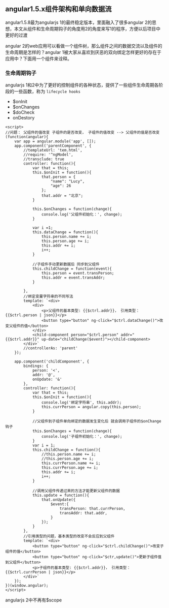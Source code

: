 
## angular1.5.x组件架构和单向数据流

angular1.5.8最为angularjs 1的最终稳定版本，里面融入了很多angular 2的思想，本文从组件和生命周期钩子的角度用2的角度来写1的程序，方便以后项目中更好的过渡

angular 2的web应用可以看做一个组件树，那么组件之间的数据交流以及组件的生命周期是怎样的？angular 1被大家从喜欢到厌恶的双向绑定怎样更好的存在于应用中？下面用一个组件来诠释。

### 生命周期钩子

angularjs 1和2中为了更好的控制组件的各种状态，提供了一些组件生命周期各阶段的一些函数，称为 `lifecycle hooks`

 + $onInit  
 + $onChanges
 + $doCheck
 + onDestory

```
<script>
//问题： 父组件的值改变 子组件的是否改变， 子组件的值改变 --> 父组件的值是否改变
(function(angular){
	var app = angular.module('app', []);
	app.component('parentComponent', {
		//templateUrl: 'tem.html',
		//require: '^ngModel',
		//transclude: true
		controller: function(){
			var that = this;
			this.$onInit = function(){
				that.person = {
					"name": "Lucy",
					"age": 26
				};
				that.addr = "北京";
			}

			this.$onChanges = function(change){
				console.log('父组件初始化：', change);
			}

			var i =1;
			this.dataChange = function(){
				this.person.name += i;
				this.person.age += i;
				this.addr += i;
				i++;
			}

			//子组件手动更新数据后 同步到父组件
			this.childChange = function(event){
				this.person = event.transPerson;
				this.addr = event.transAddr;
			}

		},
		//绑定变量字符串的不同写法
		template: `<div>
			<div>
				<p>父组件的基本类型: {{$ctrl.addr}}， 引用类型：{{$ctrl.person | json}}</p>
				<button type="button" ng-click="$ctrl.dataChange()">改变父组件的值</button>
			</div>
			<child-component person="$ctrl.person" addr="{{$ctrl.addr}}" up-date="childChange($event)"></child-component>
		</div>`
		//controllerAs: 'parent'
	});

	app.component('childComponent', {
		bindings: {
			person: '<',
			addr: '@',
			onUpdate: '&'
		},
		controller: function(){
			var that = this;
			this.$onInit = function(){
				console.log('绑定字符串', this.addr);
				this.currPerson = angular.copy(this.person);
			}

			//父组件到子组件单向绑定的数据发生变化后 就会调用子组件的$onChange钩子
			this.$onChanges = function(change){
				console.log('子组件初始化：', change);
			}
			var i = 1;
			this.childChange = function(){
				//this.person.name += i;
				//this.person.age += i;
				this.currPerson.name += i;
				this.currPerson.age += i;
				this.addr += i;
				i++;
			}

			//调用父组件传递过来的方法才能更新父组件的数据
			this.update = function(){
				that.onUpdate({
					$event:{
						transPerson: that.currPerson,
						transAddr: that.addr,
					}
				});
			}
		},
		//引用类型的问题，基本类型的改变不会反应到父组件
		template: `<div>
			<button type="button" ng-click="$ctrl.childChange()">改变子组件的值</button>
			<button type="button" ng-click="$ctr,update()">更新子组件值到父组件</button>
			<p>子组件的基本类型: {{$ctrl.addr}}， 引用类型：{{$ctrl.currPerson | json}}</p>
		</div>`
	});
})(window.angular);
</script>
```

angularjs 2中不再有$scope
